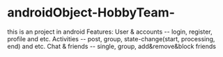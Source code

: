 # androidObject-HobbyTeam-
this is an project in android
Features:
User & accounts -- login, register, profile and etc.
Activities -- post, group, state-change(start, processing, end) and etc.
Chat & friends -- single, group, add&remove&block friends
